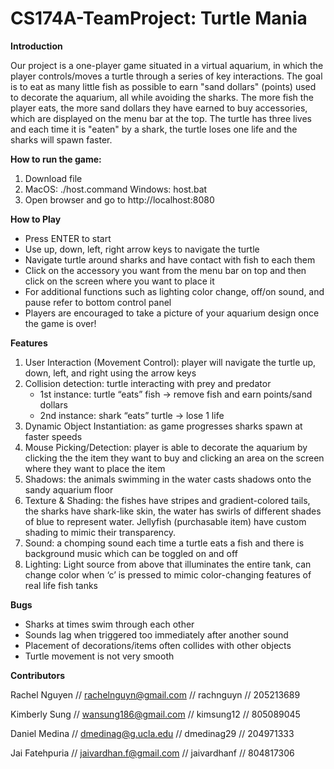 # CS174A-TeamProject: Turtle Mania

**Introduction**	

Our project is a one-player game situated in a virtual aquarium, in which the player controls/moves a turtle through a series of key interactions. The goal is to eat as many little fish as possible to earn "sand dollars" (points) used to decorate the aquarium, all while avoiding the sharks. The more fish the player eats, the more sand dollars they have earned to buy accessories, which are displayed on the menu bar at the top. The turtle has three lives and each time it is "eaten" by a shark, the turtle loses one life and the sharks will spawn faster.

**How to run the game:**	
1) Download file
2) MacOS: ./host.command
   Windows: host.bat
3) Open browser and go to http://localhost:8080

**How to Play**	

- Press ENTER to start
- Use up, down, left, right arrow keys to navigate the turtle
- Navigate turtle around sharks and have contact with fish to each them
- Click on the accessory you want from the menu bar on top and then click on the screen where you want to place it
- For additional functions such as lighting color change, off/on sound, and pause refer to bottom control panel 
- Players are encouraged to take a picture of your aquarium design once the game is over!
 
**Features**

1) User Interaction (Movement Control): player will navigate the turtle up, down, left, and right using the arrow keys
2) Collision detection: turtle interacting with prey and predator
   - 1st instance: turtle “eats” fish → remove fish and earn points/sand dollars
   - 2nd instance: shark “eats” turtle → lose 1 life 
3) Dynamic Object Instantiation: as game progresses sharks spawn at faster speeds 
4) Mouse Picking/Detection: player is able to decorate the aquarium by clicking the the item they want to buy and clicking an area on the screen where they want to place the item 
5) Shadows: the animals swimming in the water casts shadows onto the sandy aquarium floor
6) Texture & Shading: the fishes have stripes and gradient-colored tails, the sharks have shark-like skin, the water has swirls of different shades of blue to represent water. Jellyfish (purchasable item) have custom shading to mimic their transparency. 
7) Sound: a chomping sound each time a turtle eats a fish and there is background music which can be toggled on and off
8) Lighting: Light source from above that illuminates the entire tank, can change color when ‘c’ is pressed to mimic color-changing features of real life fish tanks

**Bugs**
- Sharks at times swim through each other 
- Sounds lag when triggered too immediately after another sound
- Placement of decorations/items often collides with other objects 
- Turtle movement is not very smooth

**Contributors**

Rachel Nguyen // rachelnguyn@gmail.com // rachnguyn // 205213689

Kimberly Sung // wansung186@gmail.com // kimsung12 // 805089045

Daniel Medina // dmedinag@g.ucla.edu // dmedinag29 // 204971333

Jai Fatehpuria // jaivardhan.f@gmail.com // jaivardhanf // 804817306
